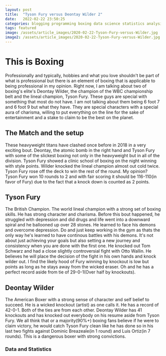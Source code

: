 ```yaml
---
layout: post
title:  "Tyson Fury versus Deontay Wilder 2"
date:   2022-02-22 23:50:25
categories: blogging programming boxing data science statistics analysis sports Tyson Fury Deontay Wilder Anthony Joshua
tags: featured
image: /assets/article_images/2020-02-22-Tyson-Fury-versus-Wilder.jpg
image2: /assets/article_images/2020-02-22-Tyson-Fury-versus-Wilder.jpg
---
```


# This is Boxing

Professionally and typically, hobbies and what you love shouldn't be part of what is professional but there is an element of boxing that is applicable to being professional in my opinion. Right now, I am talking about two of boxing's elite's Deontay Wilder, the champion of the WBC championship belt and the lineal champion, Tyson Fury. These guys are special with something that most do not have. I am not talking about them being 6 foot 7 and 6 foot 9 but what they have. They are special characters with a special aura of charisma, willing to put everything on the line for the sake of entertainment and a stake to claim to be the best on the planet. 

## The Match and the setup

These heavyweight titans have clashed once before in 2018 in a very exciting bout. Deontay, the atomic bomb in the right hand and Tyson Fury with some of the slickest boxing not only in the heavyweight but in all of the division. Tyson Fury showed a clinic school of boxing on the night winning with style points. Wilder knocked the lineal champion almost out cold twice. Tyson Fury rose off the deck to win the rest of the round. My opinion? Tyson Fury won 10 rounds to 2 and with fair scoring it should be 116-110(in favor of Fury) due to the fact that a knock down is counted as 2 points.


## Tyson Fury

The British Champion. The world lineal champion with a strong set of boxing skills. He has strong character and charisma. Before this bout happened, he struggled with depression and did drugs and life went into a downward spiral and he ballooned up over 28 stones. He learned to face his demons and overcome depression. Do and just keep working in the gym as thats the only way he's learned to have continous battles with his demons. It's not about just achieving your goals but also setting a new journey and consistency when you are done with the first one. He knocked out Tom Schwarz and had a close slightly controversial fight with Otto Wallin. He believes he will place the decision of the fight in his own hands and knock wilder out. I find the likely hood of Fury winning by knockout is low but points as long as he stays away from the wicked eraser. Oh and he has a perfect record aside from tie of 29-0-1(Over half by knockouts).

## Deontay Wilder

The American Boxer with a strong sense of character and self belief to succeed. He is a wicked knockout (artist) as one calls it. He has a record of 42-0-1. Both of the ties are from each other. Deontay Wilder has 41 knockouts and has knocked out everybody on his resume aside from Tyson Fury. We all think that or a majority(90%+) boxing fans believe if he were to claim victory, he would catch Tyson Fury clean like he has done so in his last two fights against Dominic Breazeale(in 1 round) and Luis Ortiz(in 7 rounds). This is a dangerous boxer with strong convictions.


### Data and Statistics


